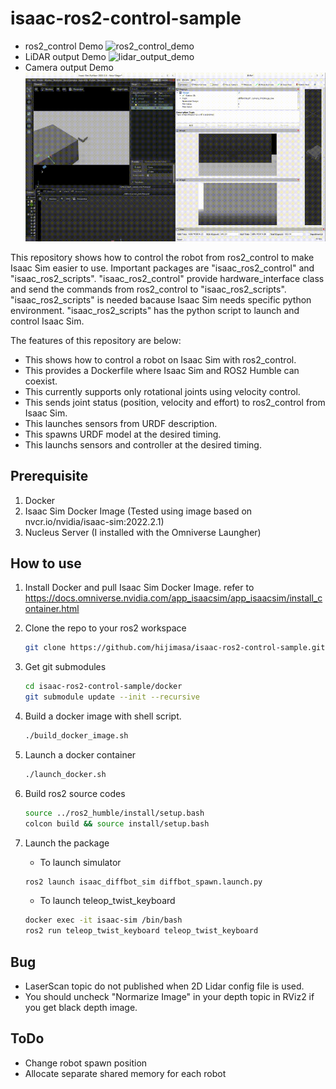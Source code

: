 # isaac-ros2-control-sample
- ros2_control Demo
  ![ros2_control_demo](figs/shm_movie-2023-06-13_21.52.52.gif)
- LiDAR output Demo
  ![lidar_output_demo](figs/shm_movie-2023-08-05_13.14.29.gif)
- Camera output Demo
  ![camera_output_demo](figs/shm_movie-2023-08-11_23.57.19.gif)

This repository shows how to control the robot from ros2_control to make Isaac Sim easier to use.
Important packages are "isaac_ros2_control" and "isaac_ros2_scripts". 
"isaac_ros2_control" provide hardware_interface class and send the commands from ros2_control to "isaac_ros2_scripts".
"isaac_ros2_scripts" is needed bacause Isaac Sim needs specific python environment.
"isaac_ros2_scripts" has the python script to launch and control Isaac Sim.

The features of this repository are below:
- This shows how to control a robot on Isaac Sim with ros2_control.
- This provides a Dockerfile where Isaac Sim and ROS2 Humble can coexist.
- This currently supports only rotational joints using velocity control.
- This sends joint status (position, velocity and effort) to ros2_control from Isaac Sim.
- This launches sensors from URDF description.
- This spawns URDF model at the desired timing.
- This launchs sensors and controller at the desired timing.

## Prerequisite
1. Docker
1. Isaac Sim Docker Image (Tested using image based on nvcr.io/nvidia/isaac-sim:2022.2.1)
1. Nucleus Server (I installed with the Omniverse Laungher)

## How to use
1. Install Docker and pull Isaac Sim Docker Image.
   refer to https://docs.omniverse.nvidia.com/app_isaacsim/app_isaacsim/install_container.html

1. Clone the repo to your ros2 workspace
   ```bash
   git clone https://github.com/hijimasa/isaac-ros2-control-sample.git
   ```

1. Get git submodules
   ```bash
   cd isaac-ros2-control-sample/docker
   git submodule update --init --recursive
   ```

1. Build a docker image with shell script.
   ```bash
   ./build_docker_image.sh
   ```

1. Launch a docker container
   ```bash
   ./launch_docker.sh
   ```

1. Build ros2 source codes
   ```bash
   source ../ros2_humble/install/setup.bash
   colcon build && source install/setup.bash
   ```

4. Launch the package
   - To launch simulator
   ```bash
   ros2 launch isaac_diffbot_sim diffbot_spawn.launch.py
   ```
   - To launch teleop_twist_keyboard
   ```bash
   docker exec -it isaac-sim /bin/bash
   ros2 run teleop_twist_keyboard teleop_twist_keyboard
   ```

## Bug
- LaserScan topic do not published when 2D Lidar config file is used.
- You should uncheck "Normarize Image" in your depth topic in RViz2 if you get black depth image.

## ToDo
- Change robot spawn position
- Allocate separate shared memory for each robot

